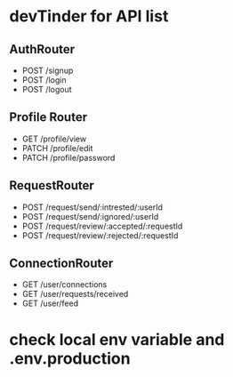 # devTinder for API list


## AuthRouter
- POST /signup
- POST /login
- POST /logout


## Profile Router
- GET /profile/view
- PATCH /profile/edit
- PATCH /profile/password


## RequestRouter
- POST /request/send/:intrested/:userId
- POST /request/send/:ignored/:userId
- POST /request/review/:accepted/:requestId
- POST /request/review/:rejected/:requestId


## ConnectionRouter
- GET /user/connections 
- GET /user/requests/received
- GET /user/feed


# check local env variable and .env.production 
